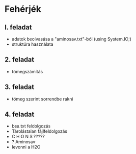 # Fehérjék

## l. feladat
  - adatok beolvasása a "aminosav.txt"-ból (using System.IO;)
  - struktúra használata

## 2. feladat
  - tömegszámítás

## 3. feladat
  - tömeg szerint sorrendbe rakni

## 4. feladat
  - bsa.txt feldolgozás
  - Tárolástalan fájlfeldolgozás
  - C H O N S ?????
  - ? Aminosav
  - levonni a H2O
